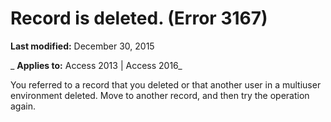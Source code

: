 
# Record is deleted. (Error 3167)

 **Last modified:** December 30, 2015

 _ **Applies to:** Access 2013 | Access 2016_

You referred to a record that you deleted or that another user in a multiuser environment deleted. Move to another record, and then try the operation again.

